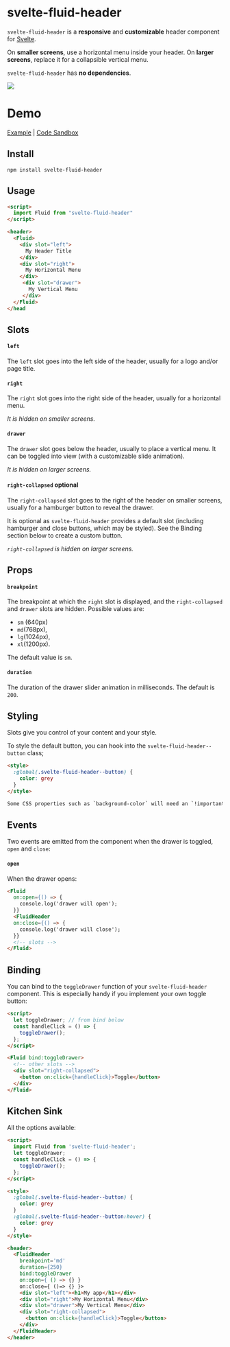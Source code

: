 # svelte-fluid-header

`svelte-fluid-header` is a **responsive** and **customizable** header component for [Svelte](https://svelte.dev/).

On **smaller screens**, use a horizontal menu inside your header. On **larger screens**, replace it for a collapsible vertical menu.

`svelte-fluid-header` has **no dependencies**.

![](http://g.recordit.co/StDfeVYJRp.gif)

# Demo

[Example](https://xuyfx.csb.app/) |  [Code Sandbox](https://codesandbox.io/s/svelte-fluid-header-demo-xuyfx?view=preview)

## Install

`npm install svelte-fluid-header`

## Usage

```html
<script>
  import Fluid from "svelte-fluid-header"
</script>

<header>
  <Fluid>
    <div slot="left">
      My Header Title
    </div>
    <div slot="right">
      My Horizontal Menu
    </div>
     <div slot="drawer">
       My Vertical Menu
     </div>
  </Fluid>
</head

```

## Slots

#### `left`

The `left` slot goes into the left side of the header, usually for a logo and/or page title.

#### `right`

The `right` slot goes into the right side of the header, usually for a horizontal menu.

*It is hidden on smaller screens.*

#### `drawer`

The `drawer` slot goes below the header, usually to place a vertical menu. It can be toggled into view (with a customizable slide animation).

*It is hidden on larger screens.*

#### `right-collapsed` optional

The `right-collapsed` slot goes to the right of the header on smaller screens, usually for a hamburger button to reveal the drawer.

It is optional as `svelte-fluid-header` provides a default slot (including hamburger and close buttons, which may be styled). See the Binding section below to create a custom button.

*`right-collapsed` is hidden on larger screens.*

## Props

#### `breakpoint`

The breakpoint at which the `right` slot is displayed, and the `right-collapsed` and `drawer` slots are hidden.
Possible values are:
 - `sm` (640px)
 - `md`(768px),
 - `lg`(1024px),
 - `xl`(1200px).
 
 The default value is `sm`.

#### `duration`

The duration of the drawer slider animation in milliseconds.
The default is `200`.

## Styling

Slots give you control of your content and your style.

To style the default button, you can hook into the `svelte-fluid-header--button` class;

```html
<style>
  :global(.svelte-fluid-header--button) {
    color: grey
  }
</style>

Some CSS properties such as `background-color` will need an `!important` flag.

```

## Events

Two events are emitted from the component when the drawer is toggled, `open` and `close`:

#### `open`

When the drawer opens:

```html
<Fluid
  on:open={() => {
    console.log('drawer will open');
  }}
  <FluidHeader
  on:close={() => {
    console.log('drawer will close');
  }}
  <!-- slots -->
</Fluid>

```



## Binding

You can bind to the `toggleDrawer` function of your `svelte-fluid-header` component. This is especially handy if you implement your own toggle button:

```html
<script>
  let toggleDrawer; // from bind below
  const handleClick = () => {
    toggleDrawer();
  };
</script>

<Fluid bind:toggleDrawer>
  <!-- other slots -->
  <div slot="right-collapsed">
    <button on:click={handleClick}>Toggle</button>
  </div>
</Fluid>

```

## Kitchen Sink

All the options available:

```html
<script>
  import Fluid from 'svelte-fluid-header';
  let toggleDrawer;
  const handleClick = () => {
    toggleDrawer();
  };
</script>

<style>
  :global(.svelte-fluid-header--button) {
    color: grey
  }
  :global(.svelte-fluid-header--button:hover) {
    color: grey
  }
</style>

<header>
  <FluidHeader
    breakpoint='md'
    duration={250}
    bind:toggleDrawer
    on:open={ () => {} }
    on:close={ ()=> {} }>
    <div slot="left"><h1>My app</h1></div>
    <div slot="right">My Horizontal Menu</div>
    <div slot="drawer">My Vertical Menu</div>
    <div slot="right-collapsed">
      <button on:click={handleClick}>Toggle</button>
    </div>
  </FluidHeader>
</header>
```
